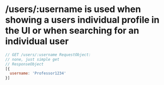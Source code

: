 # /users/:username is used when showing a users individual profile in the UI or when searching for an individual user

```javascript
// GET /users/:username RequestObject:
// none, just simple get
// ResponseObject
[{
  username: 'Professor1234'
}]
```
